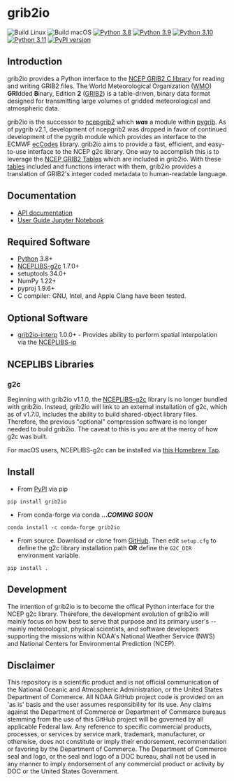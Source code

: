 # grib2io

![Build Linux](https://github.com/NOAA-MDL/grib2io/actions/workflows/build_linux.yml/badge.svg)
![Build macOS](https://github.com/NOAA-MDL/grib2io/actions/workflows/build_macos.yml/badge.svg)
[![Python 3.8](https://img.shields.io/badge/python-3.8-blue.svg)](https://www.python.org/downloads/release/python-380/)
[![Python 3.9](https://img.shields.io/badge/python-3.9-blue.svg)](https://www.python.org/downloads/release/python-390/)
[![Python 3.10](https://img.shields.io/badge/python-3.10-blue.svg)](https://www.python.org/downloads/release/python-3100/)
[![Python 3.11](https://img.shields.io/badge/python-3.11-blue.svg)](https://www.python.org/downloads/release/python-3110/)
[![PyPI version](https://badge.fury.io/py/grib2io.svg)](https://badge.fury.io/py/grib2io)

## Introduction

grib2io provides a Python interface to the [NCEP GRIB2 C library](https://github.com/NOAA-EMC/NCEPLIBS-g2c) for reading and writing GRIB2 files.  The World Meteorological Organization ([WMO](https://www.wmo.int)) **GRI**dded **B**inary, Edition **2** ([GRIB2](https://www.wmo.int/pages/prog/www/WMOCodes/Guides/GRIB/GRIB2_062006.pdf)) is a table-driven, binary data format designed for transmitting large volumes of gridded meteorological and atmospheric data.

grib2io is the successor to [ncepgrib2](https://github.com/jswhit/ncepgrib2) which **_was_** a module within [pygrib](https://github.com/jswhit/pygrib).  As of pygrib v2.1, development of ncepgrib2 was dropped in favor of continued development of the pygrib module which provides an interface to the ECMWF [ecCodes](https://github.com/ecmwf/eccodes) library.  grib2io aims to provide a fast, efficient, and easy-to-use interface to the NCEP g2c library.  One way to accomplish this is to leverage the [NCEP GRIB2 Tables](https://www.nco.ncep.noaa.gov/pmb/docs/grib2/grib2_doc/) which are included in grib2io.  With these [tables](./grib2io/tables) included and functions interact with them, grib2io provides a translation of GRIB2's integer coded metadata to human-readable language.

## Documentation
* [API documentation](https://noaa-mdl.github.io/grib2io/grib2io.html)
* [User Guide Jupyter Notebook](https://github.com/NOAA-MDL/grib2io/blob/master/grib2io-v2-demo.ipynb)

## Required Software
* [Python](https://python.org) 3.8+
* [NCEPLIBS-g2c](https://github.com/NOAA-EMC/NCEPLIBS-g2c) 1.7.0+
* setuptools 34.0+
* NumPy 1.22+
* pyproj 1.9.6+
* C compiler: GNU, Intel, and Apple Clang have been tested.

## Optional Software
* [grib2io-interp](https://github.com/NOAA-MDL/grib2io-interp) 1.0.0+ - Provides ability to perform spatial interpolation via the [NCEPLIBS-ip](https://github.com/NOAA-EMC/NCEPLIBS-ip)

## NCEPLIBS Libraries

### g2c
Beginning with grib2io v1.1.0, the [NCEPLIBS-g2c](https://github.com/NOAA-EMC/NCEPLIBS-g2c) library is no longer bundled with grib2io.  Instead, grib2io will link to an external installation of g2c, which as of v1.7.0, includes the ability to build shared-object library files.  Therefore, the previous "optional" compression software is no longer needed to build grib2io.  The caveat to this is you are at the mercy of how g2c was built.

For macOS users, NCEPLIBS-g2c can be installed via [this Homebrew Tap](https://github.com/eengl/homebrew-nceplibs).

## Install

* From [PyPI](https://pypi.python.org/pypi/grib2io) via pip

```
pip install grib2io
```
* From conda-forge via conda *__...COMING SOON__*

```
conda install -c conda-forge grib2io
```

* From source.  Download or clone from [GitHub](https://github.com/NOAA-MDL/grib2io).  Then edit `setup.cfg` to define the g2c library installation path __OR__ define the `G2C_DIR` environment variable.

```shell
pip install .
```

## Development

The intention of grib2io is to become the offical Python interface for the NCEP g2c library.  Therefore, the development evolution of grib2io will mainly focus on how best to serve that purpose and its primary user's -- mainly meteorologist, physical scientists, and software developers supporting the missions within NOAA's National Weather Service (NWS) and National Centers for Environmental Prediction (NCEP).

## Disclaimer

This repository is a scientific product and is not official communication of the National Oceanic and Atmospheric Administration, or the United States Department of Commerce. All NOAA GitHub project code is provided on an 'as is' basis and the user assumes responsibility for its use. Any claims against the Department of Commerce or Department of Commerce bureaus stemming from the use of this GitHub project will be governed by all applicable Federal law. Any reference to specific commercial products, processes, or services by service mark, trademark, manufacturer, or otherwise, does not constitute or imply their endorsement, recommendation or favoring by the Department of Commerce. The Department of Commerce seal and logo, or the seal and logo of a DOC bureau, shall not be used in any manner to imply endorsement of any commercial product or activity by DOC or the United States Government.
